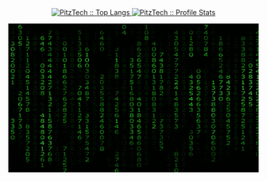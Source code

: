 <div align="center">
  <a href="https://github.com/PitzTech">
  <img height="180em" src="https://github-readme-stats.vercel.app/api/top-langs/?username=PitzTechg&langs_count=8&theme=chartreuse-dark&layout=compact" alt="PitzTech :: Top Langs" />
  <img height="180em" src="https://github-readme-stats.vercel.app/api?username=PitzTech&show_icons=true&theme=chartreuse-dark" alt="PitzTech :: Profile Stats" />
</div>

<p align="center"><img src=".github/giphy.gif" alt="Synthwave" height="300em" width="795em"></p>
